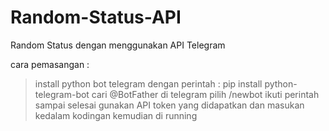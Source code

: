 # Random-Status-API

Random Status dengan menggunakan API Telegram 

cara pemasangan :
> install python bot telegram dengan perintah : pip install python-telegram-bot
> cari @BotFather di telegram
> pilih /newbot
> ikuti perintah sampai selesai
> gunakan API token yang didapatkan dan masukan kedalam kodingan
> kemudian di running
